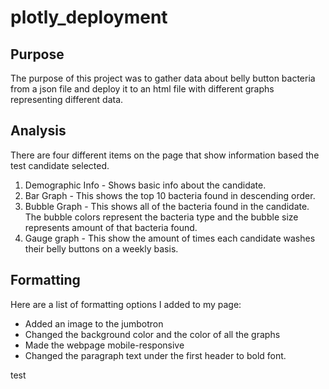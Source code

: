 # plotly_deployment
## Purpose
The purpose of this project was to gather data about belly button bacteria from a json file and deploy it to an html file with different graphs representing different data.

## Analysis
There are four different items on the page that show information based the test candidate selected.

1. Demographic Info - Shows basic info about the candidate.
2. Bar Graph - This shows the top 10 bacteria found in descending order.
3. Bubble Graph - This shows all of the bacteria found in the candidate. The bubble colors represent the bacteria type and the bubble size represents amount of that bacteria found.
4. Gauge graph - This show the amount of times each candidate washes their belly buttons on a weekly basis.

## Formatting
Here are a list of formatting options I added to my page:
- Added an image to the jumbotron
- Changed the background color and the color of all the graphs
- Made the webpage mobile-responsive
- Changed the paragraph text under the first header to bold font.

test
